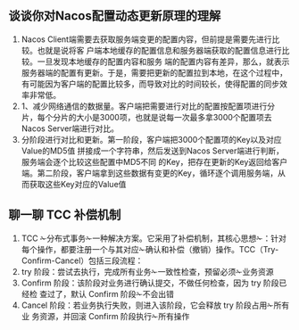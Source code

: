 ## 谈谈你对Nacos配置动态更新原理的理解
1. Nacos Client端需要去获取服务端变更的配置内容，但前提是需要先进行比较。也就是说将客 户端本地缓存的配置信息和服务器端获取的配置信息进行比较。一旦发现本地缓存的配置内容和服务 端的配置内容有差异，那么，就表示服务器端的配置有更新。于是，需要把更新的配置拉到本地，在这个过程中，有可能因为客户端的配置比较多，而导致对比的时间较长，使得配置的同步效率非常低。
2. 1、减少网络通信的数据量。客户端把需要进行对比的配置按配置项进行分片，每个分片的大小是3000项，也就是说每一次最多拿3000个配置项去Nacos Server端进行对比。
3. 分阶段进行对比和更新。第一阶段，客户端把3000个配置项的Key以及对应Value的MD5值 拼接成一个字符串，然后发送到Nacos Server端进行判断，服务端会逐个比较这些配置中MD5不同 的Key，把存在更新的Key返回给客户端。第二阶段，客户端拿到这些数据有变更的Key，循环逐个调用服务端，从而获取这些Key对应的Value值

## 聊一聊 TCC 补偿机制
1. TCC ✁分布式事务✁一种解决方案。它采用了补偿机制，其核心思想✁：针对 每个操作，都要注册一个与其对应✁确认和补偿（撤销）操作。TCC（Try-Confirm-Cancel）包括三段流程：
2. try 阶段：尝试去执行，完成所有业务✁一致性检查，预留必须✁业务资源
3. Confirm 阶段：该阶段对业务进行确认提交，不做任何检查，因为 try 阶段已经检 查过了，默认 Confirm 阶段✁不会出错
4. Cancel 阶段：若业务执行失败，则进入该阶段，它会释放 try 阶段占用✁所有业 务资源，并回滚 Confirm 阶段执行✁所有操作



